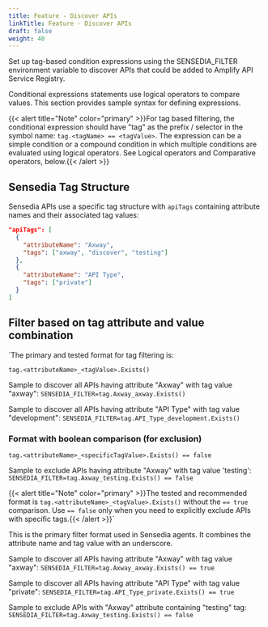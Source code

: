 ```yaml
---
title: Feature - Discover APIs
linkTitle: Feature - Discover APIs
draft: false
weight: 40
---
```

Set up tag-based condition expressions using the SENSEDIA_FILTER environment variable to discover APIs that could be added to Amplify API Service Registry.

Conditional expressions statements use logical operators to compare values. This section provides sample syntax for defining expressions.

{{< alert title="Note" color="primary" >}}For tag based filtering, the conditional expression should have "tag" as the prefix / selector in the symbol name:  `tag.<tagName> == <tagValue>`. The expression can be a simple condition or a compound condition in which multiple conditions are evaluated using logical operators. See Logical operators and Comparative operators, below.{{< /alert >}}

## Sensedia Tag Structure

Sensedia APIs use a specific tag structure with `apiTags` containing attribute names and their associated tag values:

```json
"apiTags": [
  {
    "attributeName": "Axway",
    "tags": ["axway", "discover", "testing"]
  },
  {
    "attributeName": "API Type",
    "tags": ["private"]
  }
]
```

## Filter based on tag attribute and value combination

`The primary and tested format for tag filtering is:

`tag.<attributeName>_<tagValue>.Exists()`

Sample to discover all APIs having attribute "Axway" with tag value "axway": `SENSEDIA_FILTER=tag.Axway_axway.Exists()`

Sample to discover all APIs having attribute "API Type" with tag value "development": `SENSEDIA_FILTER=tag.API_Type_development.Exists()`

### Format with boolean comparison (for exclusion)

`tag.<attributeName>_<specificTagValue>.Exists() == false`

Sample to exclude APIs having attribute "Axway" with tag value 'testing': `SENSEDIA_FILTER=tag.Axway_testing.Exists() == false`

{{< alert title="Note" color="primary" >}}The tested and recommended format is `tag.<attributeName>_<tagValue>.Exists()` without the `== true` comparison. Use `== false` only when you need to explicitly exclude APIs with specific tags.{{< /alert >}}`

This is the primary filter format used in Sensedia agents. It combines the attribute name and tag value with an underscore.

Sample to discover all APIs having attribute "Axway" with tag value "axway": `SENSEDIA_FILTER=tag.Axway_axway.Exists() == true`

Sample to discover all APIs having attribute "API Type" with tag value "private": `SENSEDIA_FILTER=tag.API_Type_private.Exists() == true`

Sample to exclude APIs with "Axway" attribute containing "testing" tag: `SENSEDIA_FILTER=tag.Axway_testing.Exists() == false`